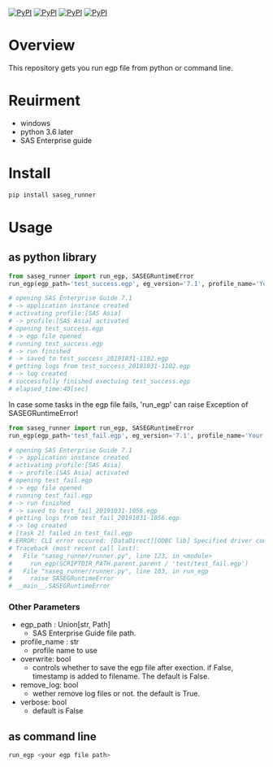[![PyPI](https://img.shields.io/pypi/pyversions/saseg_runner.svg)](#)
[![PyPI](https://img.shields.io/pypi/status/saseg_runner.svg)](#)
[![PyPI](https://img.shields.io/pypi/v/saseg_runner)](https://pypi.org/project/pcm/)
[![PyPI](https://img.shields.io/pypi/l/saseg_runner.svg)](#)

# Overview
This repository gets you run egp file from python or command line.

# Reuirment
* windows
* python 3.6 later
* SAS Enterprise guide

# Install
```bash
pip install saseg_runner
```

# Usage

## as python library

```python
from saseg_runner import run_egp, SASEGRuntimeError
run_egp(egp_path='test_success.egp', eg_version='7.1', profile_name='Your Profile')

# opening SAS Enterprise Guide 7.1
# -> application instance created
# activating profile:[SAS Asia]
# -> profile:[SAS Asia] activated
# opening test_success.egp
# -> egp file opened
# running test_success.egp
# -> run finished
# -> saved to test_success_20191031-1102.egp
# getting logs from test_success_20191031-1102.egp
# -> log created
# successfully finished exectuing test_success.egp
# elapsed_time:40[sec]
```

In case some tasks in the egp file fails, 'run_egp' can raise Exception of SASEGRuntimeError!
```python
from saseg_runner import run_egp, SASEGRuntimeError
run_egp(egp_path='test_fail.egp', eg_version='7.1', profile_name='Your Profile')

# opening SAS Enterprise Guide 7.1
# -> application instance created
# activating profile:[SAS Asia]
# -> profile:[SAS Asia] activated
# opening test_fail.egp
# -> egp file opened
# running test_fail.egp
# -> run finished
# -> saved to test_fail_20191031-1056.egp
# getting logs from test_fail_20191031-1056.egp
# -> log created
# [task 2] failed in test_fail.egp
# ERROR: CLI error occured: [DataDirect][ODBC lib] Specified driver could not be loaded
# Traceback (most recent call last):
#   File "saseg_runner/runner.py", line 123, in <module>
#     run_egp(SCRIPTDIR_PATH.parent.parent / 'test/test_fail.egp')
#   File "saseg_runner/runner.py", line 103, in run_egp
#     raise SASEGRuntimeError
# __main__.SASEGRuntimeError
```

### Other Parameters
* egp_path : Union[str, Path]
    * SAS Enterprise Guide file path.
* profile_name : str
    * profile name to use
* overwrite: bool
    * controls whether to save the egp file after exection. if False, timestamp is added to filename. The default is False.
* remove_log: bool
    * wether remove log files or not. the default is True.
* verbose: bool
    * default is False

## as command line
```bash
run_egp <your egp file path>
```


